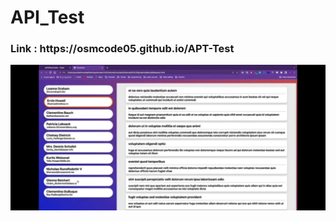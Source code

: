 <h1>API_Test</h1>
<h3><b>Link :</b> https://osmcode05.github.io/APT-Test</h3>
<img src="preview.jpeg">
